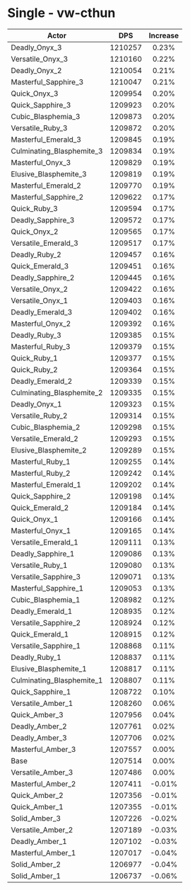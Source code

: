 # Single - vw-cthun
| Actor | DPS | Increase |
|---|:---:|:---:|
|Deadly_Onyx_3|1210257|0.23%|
|Versatile_Onyx_3|1210160|0.22%|
|Deadly_Onyx_2|1210054|0.21%|
|Masterful_Sapphire_3|1210047|0.21%|
|Quick_Onyx_3|1209954|0.20%|
|Quick_Sapphire_3|1209923|0.20%|
|Cubic_Blasphemia_3|1209873|0.20%|
|Versatile_Ruby_3|1209872|0.20%|
|Masterful_Emerald_3|1209845|0.19%|
|Culminating_Blasphemite_3|1209834|0.19%|
|Masterful_Onyx_3|1209829|0.19%|
|Elusive_Blasphemite_3|1209819|0.19%|
|Masterful_Emerald_2|1209770|0.19%|
|Masterful_Sapphire_2|1209622|0.17%|
|Quick_Ruby_3|1209594|0.17%|
|Deadly_Sapphire_3|1209572|0.17%|
|Quick_Onyx_2|1209565|0.17%|
|Versatile_Emerald_3|1209517|0.17%|
|Deadly_Ruby_2|1209457|0.16%|
|Quick_Emerald_3|1209451|0.16%|
|Deadly_Sapphire_2|1209445|0.16%|
|Versatile_Onyx_2|1209422|0.16%|
|Versatile_Onyx_1|1209403|0.16%|
|Deadly_Emerald_3|1209402|0.16%|
|Masterful_Onyx_2|1209392|0.16%|
|Deadly_Ruby_3|1209385|0.15%|
|Masterful_Ruby_3|1209379|0.15%|
|Quick_Ruby_1|1209377|0.15%|
|Quick_Ruby_2|1209364|0.15%|
|Deadly_Emerald_2|1209339|0.15%|
|Culminating_Blasphemite_2|1209335|0.15%|
|Deadly_Onyx_1|1209323|0.15%|
|Versatile_Ruby_2|1209314|0.15%|
|Cubic_Blasphemia_2|1209298|0.15%|
|Versatile_Emerald_2|1209293|0.15%|
|Elusive_Blasphemite_2|1209289|0.15%|
|Masterful_Ruby_1|1209255|0.14%|
|Masterful_Ruby_2|1209242|0.14%|
|Masterful_Emerald_1|1209202|0.14%|
|Quick_Sapphire_2|1209198|0.14%|
|Quick_Emerald_2|1209184|0.14%|
|Quick_Onyx_1|1209166|0.14%|
|Masterful_Onyx_1|1209165|0.14%|
|Versatile_Emerald_1|1209111|0.13%|
|Deadly_Sapphire_1|1209086|0.13%|
|Versatile_Ruby_1|1209080|0.13%|
|Versatile_Sapphire_3|1209071|0.13%|
|Masterful_Sapphire_1|1209053|0.13%|
|Cubic_Blasphemia_1|1208982|0.12%|
|Deadly_Emerald_1|1208935|0.12%|
|Versatile_Sapphire_2|1208924|0.12%|
|Quick_Emerald_1|1208915|0.12%|
|Versatile_Sapphire_1|1208868|0.11%|
|Deadly_Ruby_1|1208837|0.11%|
|Elusive_Blasphemite_1|1208817|0.11%|
|Culminating_Blasphemite_1|1208807|0.11%|
|Quick_Sapphire_1|1208722|0.10%|
|Versatile_Amber_1|1208260|0.06%|
|Quick_Amber_3|1207956|0.04%|
|Deadly_Amber_2|1207761|0.02%|
|Deadly_Amber_3|1207706|0.02%|
|Masterful_Amber_3|1207557|0.00%|
|Base|1207514|0.00%|
|Versatile_Amber_3|1207486|0.00%|
|Masterful_Amber_2|1207411|-0.01%|
|Quick_Amber_2|1207356|-0.01%|
|Quick_Amber_1|1207355|-0.01%|
|Solid_Amber_3|1207226|-0.02%|
|Versatile_Amber_2|1207189|-0.03%|
|Deadly_Amber_1|1207102|-0.03%|
|Masterful_Amber_1|1207017|-0.04%|
|Solid_Amber_2|1206977|-0.04%|
|Solid_Amber_1|1206737|-0.06%|
